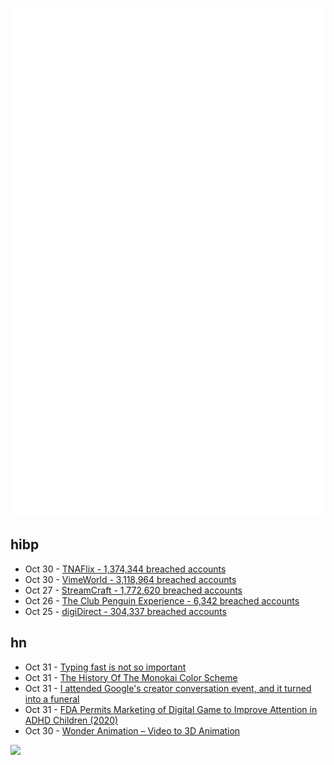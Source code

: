 ![Metrics](https://raw.githubusercontent.com/phixion/phixion/master/metrics.svg)

## hibp

<!--
for https://github.com/phixion/phixion/blob/main/.github/workflows/feeds.yml
-->
<!--START_SECTION:haveibeenpwnd-->
- Oct 30 - [TNAFlix - 1,374,344 breached accounts](https://haveibeenpwned.com/PwnedWebsites#TNAFlix)
- Oct 30 - [VimeWorld - 3,118,964 breached accounts](https://haveibeenpwned.com/PwnedWebsites#VimeWorld)
- Oct 27 - [StreamCraft - 1,772,620 breached accounts](https://haveibeenpwned.com/PwnedWebsites#StreamCraft)
- Oct 26 - [The Club Penguin Experience - 6,342 breached accounts](https://haveibeenpwned.com/PwnedWebsites#TheClubPenguinExperience)
- Oct 25 - [digiDirect - 304,337 breached accounts](https://haveibeenpwned.com/PwnedWebsites#digiDirect)
<!--END_SECTION:haveibeenpwnd-->

## hn

<!--
for https://github.com/phixion/phixion/blob/main/.github/workflows/feeds.yml
-->
<!--START_SECTION:hn-->
- Oct 31 - [Typing fast is not so important](https://morgan.zoemp.be/slowdown/)
- Oct 31 - [The History Of The Monokai Color Scheme](https://monokai.pro/history)
- Oct 31 - [I attended Google's creator conversation event, and it turned into a funeral](https://www.giantfreakinrobot.com/tech/google-creators-event.html)
- Oct 31 - [FDA Permits Marketing of Digital Game to Improve Attention in ADHD Children (2020)](https://www.fda.gov/news-events/press-announcements/fda-permits-marketing-first-game-based-digital-therapeutic-improve-attention-function-children-adhd)
- Oct 30 - [Wonder Animation – Video to 3D Animation](https://adsknews.autodesk.com/en/news/autodesk-launches-wonder-animation-video-to-3d-scene-technology/)
<!--END_SECTION:hn-->

<!--
for https://yhype.me
-->
![](https://hit.yhype.me/github/profile?user_id=13013670)
